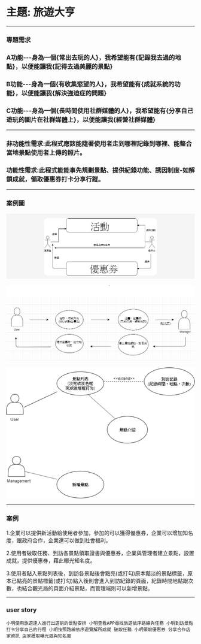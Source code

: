 # 主題: 旅遊大亨
***
### 專題需求

### A功能---身為一個{常出去玩的人}，我希望能有{記錄我去過的地點}，以便能讓我{記得去過美麗的景點}

### B功能---身為一個{有收集慾望的人}，我希望能有{成就系統的功能}，以便能讓我{解決強迫症的問題}

### C功能---身為一個{長時間使用社群媒體的人}，我希望能有{分享自己遊玩的圖片在社群媒體上}，以便能讓我{經營社群媒體}
***
### 非功能性需求:此程式應該能隨著使用者走到哪裡記錄到哪裡、能整合當地景點使用者上傳的照片。

### 功能性需求:此程式能能事先規劃景點、提供紀錄功能、誘因制度-如解鎖成就，領取優惠券打卡分享行蹤。
***
### 案例圖
![1](1.jpg "1")

![2](2.jpg "2")

![3](3.png "3")
***
### 案例
1.企業可以提供新活動給使用者參加，參加的可以獲得優惠券，企業可以增加知名度，跟政府合作，企業還可以做到社會福利。

2.使用者破取任務、到訪各景點領取證書與優惠券，企業與管理者建立景點，設置成就，提供優惠券，藉此曝光知名度。

3.使用者點入景點列表後，到訪各景點後會點亮(或打勾)原本黯淡的景點標籤，原本已點亮的景點標籤(或打勾)點入後則會進入到訪紀錄的頁面，紀錄時間地點跟次數，也結合觀光局的頁面介紹景點，而管理端則可以新增景點。
***
### user story
`小明使用旅遊達人進行出遊前的景點安排
小明查看APP尋找旅遊依序路線與任務
小明到訪景點打卡分享自己的行程
小明按照路線依序遊覽解所成就 破取任務
小明領取優惠券 分享合作店家資訊
店家獲取曝光度與知名度`








